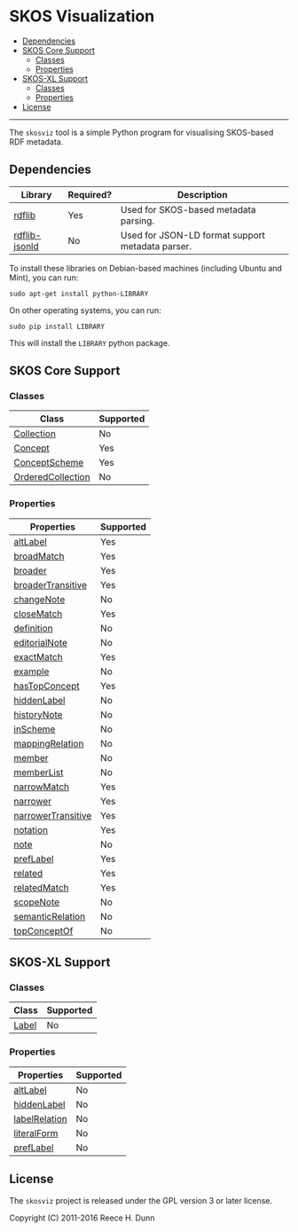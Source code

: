 # SKOS Visualization

- [Dependencies](#dependencies)
- [SKOS Core Support](#skos-core-support)
  - [Classes](#classes)
  - [Properties](#properties)
- [SKOS-XL Support](#skos-xl-support)
  - [Classes](#classes-1)
  - [Properties](#properties-1)
- [License](#license)

----------

The `skosviz` tool is a simple Python program for visualising SKOS-based RDF metadata.

## Dependencies

| Library | Required? | Description |
|---------|-----------|-------------|
| [rdflib](https://pypi.python.org/pypi/rdflib/) | Yes | Used for SKOS-based metadata parsing. |
| [rdflib-jsonld](https://pypi.python.org/pypi/rdflib-jsonld/) | No | Used for JSON-LD format support metadata parser. |

To install these libraries on Debian-based machines (including Ubuntu and Mint), you can run:

	sudo apt-get install python-LIBRARY

On other operating systems, you can run:

	sudo pip install LIBRARY

This will install the `LIBRARY` python package.

## SKOS Core Support

### Classes

| Class                                                                      | Supported |
|----------------------------------------------------------------------------|-----------|
| [Collection](http://www.w3.org/2004/02/skos/core#Collection)               | No        |
| [Concept](http://www.w3.org/2004/02/skos/core#Concept)                     | Yes       |
| [ConceptScheme](http://www.w3.org/2004/02/skos/core#ConceptScheme)         | Yes       |
| [OrderedCollection](http://www.w3.org/2004/02/skos/core#OrderedCollection) | No        |

### Properties

| Properties                                                                   | Supported |
|------------------------------------------------------------------------------|-----------|
| [altLabel](http://www.w3.org/2004/02/skos/core#altLabel)                     | Yes       |
| [broadMatch](http://www.w3.org/2004/02/skos/core#broadMatch)                 | Yes       |
| [broader](http://www.w3.org/2004/02/skos/core#broader)                       | Yes       |
| [broaderTransitive](http://www.w3.org/2004/02/skos/core#broaderTransitive)   | Yes       |
| [changeNote](http://www.w3.org/2004/02/skos/core#changeNote)                 | No        |
| [closeMatch](http://www.w3.org/2004/02/skos/core#closeMatch)                 | Yes       |
| [definition](http://www.w3.org/2004/02/skos/core#definition)                 | No        |
| [editorialNote](http://www.w3.org/2004/02/skos/core#editorialNote)           | No        |
| [exactMatch](http://www.w3.org/2004/02/skos/core#exactMatch)                 | Yes       |
| [example](http://www.w3.org/2004/02/skos/core#example)                       | No        |
| [hasTopConcept](http://www.w3.org/2004/02/skos/core#hasTopConcept)           | Yes       |
| [hiddenLabel](http://www.w3.org/2004/02/skos/core#hiddenLabel)               | No        |
| [historyNote](http://www.w3.org/2004/02/skos/core#historyNote)               | No        |
| [inScheme](http://www.w3.org/2004/02/skos/core#inScheme)                     | No        |
| [mappingRelation](http://www.w3.org/2004/02/skos/core#mappingRelation)       | No        |
| [member](http://www.w3.org/2004/02/skos/core#member)                         | No        |
| [memberList](http://www.w3.org/2004/02/skos/core#memberList)                 | No        |
| [narrowMatch](http://www.w3.org/2004/02/skos/core#narrowMatch)               | Yes       |
| [narrower](http://www.w3.org/2004/02/skos/core#narrower)                     | Yes       |
| [narrowerTransitive](http://www.w3.org/2004/02/skos/core#narrowerTransitive) | Yes       |
| [notation](http://www.w3.org/2004/02/skos/core#notation)                     | Yes       |
| [note](http://www.w3.org/2004/02/skos/core#note)                             | No        |
| [prefLabel](http://www.w3.org/2004/02/skos/core#prefLabel)                   | Yes       |
| [related](http://www.w3.org/2004/02/skos/core#related)                       | Yes       |
| [relatedMatch](http://www.w3.org/2004/02/skos/core#relatedMatch)             | Yes       |
| [scopeNote](http://www.w3.org/2004/02/skos/core#scopeNote)                   | No        |
| [semanticRelation](http://www.w3.org/2004/02/skos/core#semanticRelation)     | No        |
| [topConceptOf](http://www.w3.org/2004/02/skos/core#topConceptOf)             | No        |

## SKOS-XL Support

### Classes

| Class                                            | Supported |
|--------------------------------------------------|-----------|
| [Label](http://www.w3.org/2008/05/skos-xl#Label) | No        |

### Properties

| Properties                                                       | Supported |
|------------------------------------------------------------------|-----------|
| [altLabel](http://www.w3.org/2008/05/skos-xl#altLabel)           | No        |
| [hiddenLabel](http://www.w3.org/2008/05/skos-xl#hiddenLabel)     | No        |
| [labelRelation](http://www.w3.org/2008/05/skos-xl#labelRelation) | No        |
| [literalForm](http://www.w3.org/2008/05/skos-xl#literalForm)     | No        |
| [prefLabel](http://www.w3.org/2008/05/skos-xl#prefLabel)         | No        |

## License

The `skosviz` project is released under the GPL version 3 or later license.

Copyright (C) 2011-2016 Reece H. Dunn
